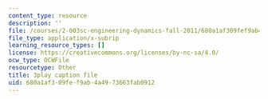 ```yaml
---
content_type: resource
description: ''
file: /courses/2-003sc-engineering-dynamics-fall-2011/680a1af309fef9ab4a4973663fab0912_OxcCPTc_bXw.srt
file_type: application/x-subrip
learning_resource_types: []
license: https://creativecommons.org/licenses/by-nc-sa/4.0/
ocw_type: OCWFile
resourcetype: Other
title: 3play caption file
uid: 680a1af3-09fe-f9ab-4a49-73663fab0912
---
```

